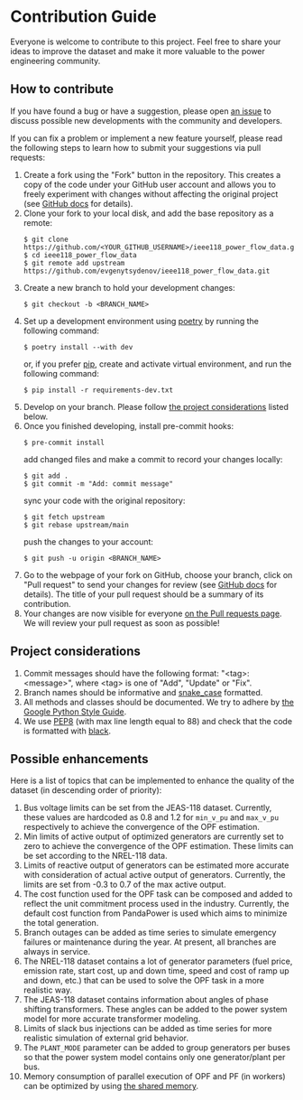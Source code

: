 # Contribution Guide

Everyone is welcome to contribute to this project. Feel free to share your ideas to improve the dataset and make it more valuable to the power engineering community.

## How to contribute

If you have found a bug or have a suggestion, please open [an issue](https://github.com/evgenytsydenov/ieee118_power_flow_data/issues) to discuss possible new developments with the community and developers.

If you can fix a problem or implement a new feature yourself, please read the following steps to learn how to submit your suggestions via pull requests:
1. Create a fork using the "Fork" button in the repository. This creates a copy of the code under your GitHub user account and allows you to freely experiment with changes without affecting the original project (see [GitHub docs](https://docs.github.com/en/get-started/quickstart/contributing-to-projects#forking-a-repository) for details).
2. Clone your fork to your local disk, and add the base repository as a remote:
    ```shell
    $ git clone https://github.com/<YOUR_GITHUB_USERNAME>/ieee118_power_flow_data.git
    $ cd ieee118_power_flow_data
    $ git remote add upstream https://github.com/evgenytsydenov/ieee118_power_flow_data.git
    ```
3. Create a new branch to hold your development changes:
    ```shell
    $ git checkout -b <BRANCH_NAME>
    ```
4. Set up a development environment using [poetry](https://python-poetry.org/docs/) by running the following command:
    ```shell
    $ poetry install --with dev
    ```
   or, if you prefer [pip](https://packaging.python.org/en/latest/guides/installing-using-pip-and-virtual-environments/), create and activate virtual environment, and run the following command:
    ```shell
    $ pip install -r requirements-dev.txt
    ```
5. Develop on your branch. Please follow [the project considerations](#Project-considerations) listed below.
6. Once you finished developing, install pre-commit hooks:
    ```shell
    $ pre-commit install
    ```
    add changed files and make a commit to record your changes locally:
    ```shell
    $ git add .
    $ git commit -m "Add: commit message"
    ```
   sync your code with the original repository:
    ```shell
    $ git fetch upstream
    $ git rebase upstream/main
    ```
   push the changes to your account:
    ```shell
    $ git push -u origin <BRANCH_NAME>
    ```
7. Go to the webpage of your fork on GitHub, choose your branch, click on "Pull request" to send your changes for review (see [GitHub docs](https://docs.github.com/en/get-started/quickstart/contributing-to-projects#making-a-pull-request) for details). The title of your pull request should be a summary of its contribution.
8. Your changes are now visible for everyone [on the Pull requests page](https://github.com/evgenytsydenov/ieee118_power_flow_data/pulls). We will review your pull request as soon as possible!

## Project considerations

1. Commit messages should have the following format: "\<tag>: \<message>", where \<tag> is one of "Add", "Update" or "Fix".
2. Branch names should be informative and [snake_case](https://en.wikipedia.org/wiki/Snake_case) formatted.
3. All methods and classes should be documented. We try to adhere by [the Google Python Style Guide](https://github.com/google/styleguide/blob/gh-pages/pyguide.md#38-comments-and-docstrings).
4. We use [PEP8](https://peps.python.org/pep-0008/) (with max line length equal to 88) and check that the code is formatted with [black](https://black.readthedocs.io/en/stable/index.html).


## Possible enhancements

Here is a list of topics that can be implemented to enhance the quality of the dataset (in descending order of priority):

1. Bus voltage limits can be set from the JEAS-118 dataset. Currently, these values are hardcoded as 0.8 and 1.2 for `min_v_pu` and `max_v_pu` respectively to achieve the convergence of the OPF estimation.
2. Min limits of active output of optimized generators are currently set to zero to achieve the convergence of the OPF estimation. These limits can be set according to the NREL-118 data.
3. Limits of reactive output of generators can be estimated more accurate with consideration of actual active output of generators. Currently, the limits are set from -0.3 to 0.7 of the max active output.
4. The cost function used for the OPF task can be composed and added to reflect the unit commitment process used in the industry. Currently, the default cost function from PandaPower is used which aims to minimize the total generation.
5. Branch outages can be added as time series to simulate emergency failures or maintenance during the year. At present, all branches are always in service.
6. The NREL-118 dataset contains a lot of generator parameters (fuel price, emission rate, start cost, up and down time, speed and cost of ramp up and down, etc.) that can be used to solve the OPF task in a more realistic way.
7. The JEAS-118 dataset contains information about angles of phase shifting transformers. These angles can be added to the power system model for more accurate transformer modeling.
8. Limits of slack bus injections can be added as time series for more realistic simulation of external grid behavior.
9. The `PLANT_MODE` parameter can be added to group generators per buses so that the power system model contains only one generator/plant per bus.
10. Memory consumption of parallel execution of OPF and PF (in workers) can be optimized by using [the shared memory](https://docs.python.org/3/library/multiprocessing.shared_memory.html).
